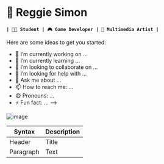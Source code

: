 # 🌾 Reggie Simon

**`| 👨‍🎓 Student | 🎮 Game Developer | 🎨 Multimedia Artist |`**

Here are some ideas to get you started:

- 🔭 I’m currently working on ...
- 🌱 I’m currently learning ...
- 👯 I’m looking to collaborate on ...
- 🤔 I’m looking for help with ...
- 💬 Ask me about ...
- 📫 How to reach me: ...
- 😄 Pronouns: ...
- ⚡ Fun fact: ...
-->

![image](https://github.com/ReggieSimon/ReggieSimon/assets/70024190/f5601452-02a0-473e-9212-faaf53fcfcc9)

| Syntax | Description |
| ----------- | ----------- |
| Header | Title |
| Paragraph | Text |
